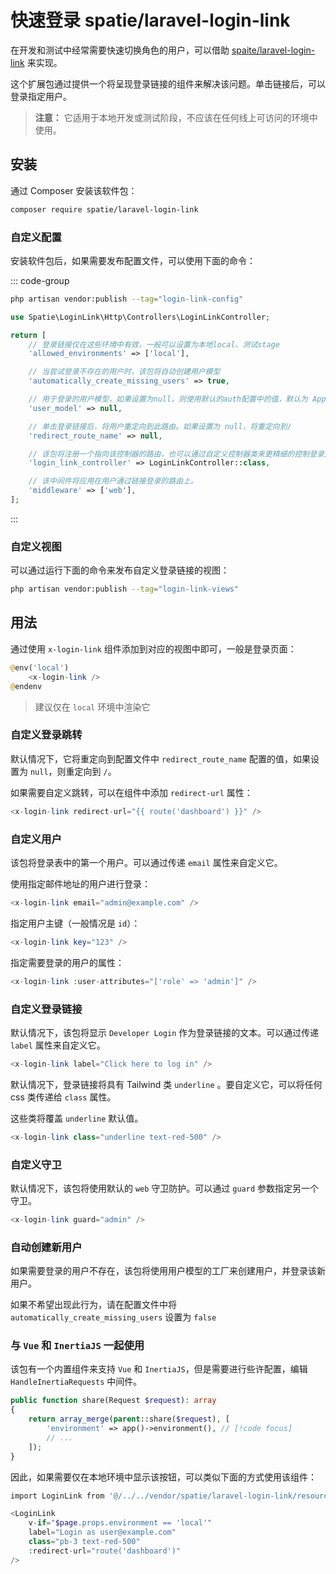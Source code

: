 # 快速登录 spatie/laravel-login-link

在开发和测试中经常需要快速切换角色的用户，可以借助 [
spaite/laravel-login-link](https://github.com/spatie/laravel-login-link) 来实现。

这个扩展包通过提供一个将呈现登录链接的组件来解决该问题。单击链接后，可以登录指定用户。

> **注意：** 它适用于本地开发或测试阶段，不应该在任何线上可访问的环境中使用。

## 安装

通过 Composer 安装该软件包：

```bash
composer require spatie/laravel-login-link
```

### 自定义配置

安装软件包后，如果需要发布配置文件，可以使用下面的命令：

::: code-group

```bash [发布命令]
php artisan vendor:publish --tag="login-link-config"
```

```php [配置文件 login-link.php]
use Spatie\LoginLink\Http\Controllers\LoginLinkController;

return [
    // 登录链接仅在这些环境中有效，一般可以设置为本地local、测试stage
    'allowed_environments' => ['local'],

    // 当尝试登录不存在的用户时，该包将自动创建用户模型
    'automatically_create_missing_users' => true,

    // 用于登录的用户模型，如果设置为null，则使用默认的auth配置中的值，默认为 App\Models\User
    'user_model' => null,

    // 单击登录链接后，将用户重定向到此路由。如果设置为 null，将重定向到/
    'redirect_route_name' => null,

    // 该包将注册一个指向该控制器的路由，也可以通过自定义控制器类来更精细的控制登录逻辑
    'login_link_controller' => LoginLinkController::class,

    // 该中间件将应用在用户通过链接登录的路由上。
    'middleware' => ['web'],
];
```

:::

### 自定义视图

可以通过运行下面的命令来发布自定义登录链接的视图：

```bash
php artisan vendor:publish --tag="login-link-views"
```

## 用法

通过使用 `x-login-link` 组件添加到对应的视图中即可，一般是登录页面：

```php
@env('local')
    <x-login-link />
@endenv
```

> 建议仅在 `local` 环境中渲染它

### 自定义登录跳转

默认情况下，它将重定向到配置文件中 `redirect_route_name` 配置的值，如果设置为 `null`，则重定向到 `/`。

如果需要自定义跳转，可以在组件中添加 `redirect-url` 属性：

```php
<x-login-link redirect-url="{{ route('dashboard') }}" />
```

### 自定义用户

该包将登录表中的第一个用户。可以通过传递 `email` 属性来自定义它。

使用指定邮件地址的用户进行登录：

```php
<x-login-link email="admin@example.com" />
```

指定用户主键（一般情况是 `id`）：

```php
<x-login-link key="123" />
```

指定需要登录的用户的属性：

```php
<x-login-link :user-attributes="['role' => 'admin']" />
```

### 自定义登录链接

默认情况下，该包将显示 `Developer Login` 作为登录链接的文本。可以通过传递 `label` 属性来自定义它。

```php
<x-login-link label="Click here to log in" />
```

默认情况下，登录链接将具有 Tailwind 类 `underline` 。要自定义它，可以将任何 css 类传递给 `class` 属性。

这些类将覆盖 `underline` 默认值。

```php
<x-login-link class="underline text-red-500" />
```

### 自定义守卫

默认情况下，该包将使用默认的 `web` 守卫防护。可以通过 `guard` 参数指定另一个守卫。

```php
<x-login-link guard="admin" />
```

### 自动创建新用户

如果需要登录的用户不存在，该包将使用用户模型的工厂来创建用户，并登录该新用户。

如果不希望出现此行为，请在配置文件中将 `automatically_create_missing_users` 设置为 `false`

### 与 `Vue` 和 `InertiaJS` 一起使用

该包有一个内置组件来支持 `Vue` 和 `InertiaJS`，但是需要进行些许配置，编辑 `HandleInertiaRequests` 中间件。

```php
public function share(Request $request): array
{
    return array_merge(parent::share($request), [
        'environment' => app()->environment(), // [!code focus]
        // ...
    ]);
}
```

因此，如果需要仅在本地环境中显示该按钮，可以类似下面的方式使用该组件：

```php
import LoginLink from '@/../../vendor/spatie/laravel-login-link/resources/js/login-link.vue';

<LoginLink 
    v-if="$page.props.environment == 'local'" 
    label="Login as user@example.com"
    class="pb-3 text-red-500"
    :redirect-url="route('dashboard')"
/>
```
